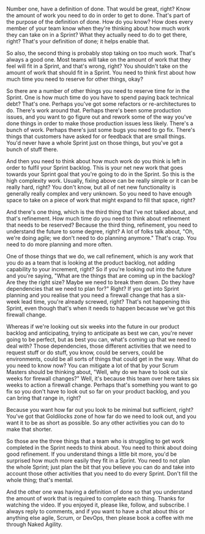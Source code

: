 Number one, have a definition of done. That would be great, right? Know the amount of work you need to do in order to get to done. That's part of the purpose of the definition of done. How do you know? How does every member of your team know when they're thinking about how much work they can take on in a Sprint? What they actually need to do to get there, right? That's your definition of done; it helps enable that.

So also, the second thing is probably stop taking on too much work. That's always a good one. Most teams will take on the amount of work that they feel will fit in a Sprint, and that's wrong, right? You shouldn't take on the amount of work that should fit in a Sprint. You need to think first about how much time you need to reserve for other things, okay? 

So there are a number of other things you need to reserve time for in the Sprint. One is how much time do you have to spend paying back technical debt? That's one. Perhaps you've got some refactors or re-architectures to do. There's work around that. Perhaps there's been some production issues, and you want to go figure out and rework some of the way you've done things in order to make those production issues less likely. There's a bunch of work. Perhaps there's just some bugs you need to go fix. There's things that customers have asked for or feedback that are small things. You'd never have a whole Sprint just on those things, but you've got a bunch of stuff there.

And then you need to think about how much work do you think is left in order to fulfil your Sprint backlog. This is your net new work that goes towards your Sprint goal that you're going to do in the Sprint. So this is the high complexity work. Usually, fixing above can be really simple or it can be really hard, right? You don't know, but all of net new functionality is generally really complex and very unknown. So you need to have enough space to take on a piece of work that might expand to fill that space, right?

And there's one thing, which is the third thing that I've not talked about, and that's refinement. How much time do you need to think about refinement that needs to be reserved? Because the third thing, refinement, you need to understand the future to some degree, right? A lot of folks talk about, "Oh, we're doing agile; we don't need to do planning anymore." That's crap. You need to do more planning and more often. 

One of those things that we do, we call refinement, which is any work that you do as a team that is looking at the product backlog, not adding capability to your increment, right? So if you're looking out into the future and you're saying, "What are the things that are coming up in the backlog? Are they the right size? Maybe we need to break them down. Do they have dependencies that we need to plan for?" Right? If you get into Sprint planning and you realise that you need a firewall change that has a six-week lead time, you're already screwed, right? That's not happening this Sprint, even though that's when it needs to happen because we've got this firewall change.

Whereas if we're looking out six weeks into the future in our product backlog and anticipating, trying to anticipate as best we can, you're never going to be perfect, but as best you can, what's coming up that we need to deal with? Those dependencies, those different activities that we need to request stuff or do stuff, you know, could be servers, could be environments, could be all sorts of things that could get in the way. What do you need to know now? You can mitigate a lot of that by your Scrum Masters should be thinking about, "Well, why do we have to look out six weeks for firewall changes?" Well, it's because this team over here takes six weeks to action a firewall change. Perhaps that's something you want to go fix so you don't have to look out so far on your product backlog, and you can bring that range in, right? 

Because you want how far out you look to be minimal but sufficient, right? You've got that Goldilocks zone of how far do we need to look out, and you want it to be as short as possible. So any other activities you can do to make that shorter. 

So those are the three things that a team who is struggling to get work completed in the Sprint needs to think about. You need to think about doing good refinement. If you understand things a little bit more, you'd be surprised how much more easily they fit in a Sprint. You need to not plan the whole Sprint; just plan the bit that you believe you can do and take into account those other activities that you need to do every Sprint. Don't fill the whole thing; that's mental. 

And the other one was having a definition of done so that you understand the amount of work that is required to complete each thing. Thanks for watching the video. If you enjoyed it, please like, follow, and subscribe. I always reply to comments, and if you want to have a chat about this or anything else agile, Scrum, or DevOps, then please book a coffee with me through Naked Agility.